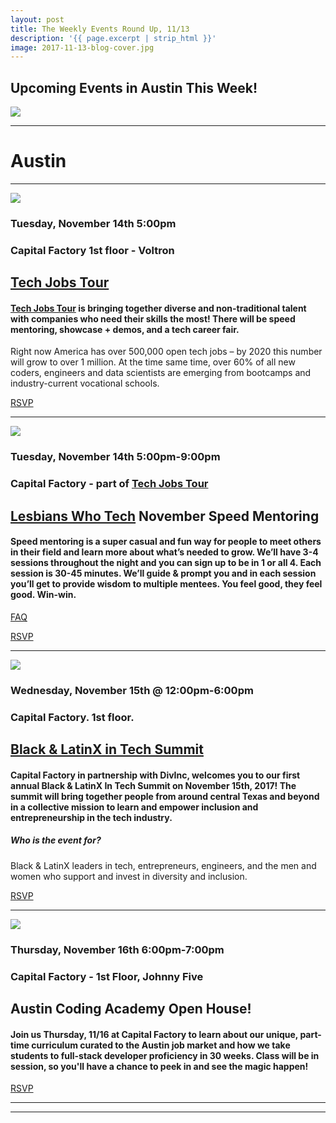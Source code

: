 ```yaml
---
layout: post
title: The Weekly Events Round Up, 11/13
description: '{{ page.excerpt | strip_html }}'
image: 2017-11-13-blog-cover.jpg
---
```

## Upcoming Events in Austin This Week!

<div class="col-sm-12">
  <img class="img-responsive" src="/assets/images/2017-11-13-blog-cover.jpg" />
</div>

---

# **Austin**

---

<div class="col-sm-5"> <img class="img-responsive" src="/assets/images/2017-11-13-blog-tech-tour.jpeg" /> </div>

### Tuesday, November 14th 5:00pm

### Capital Factory 1st floor - Voltron

## [Tech Jobs Tour](https://techjobstour.com/tour-cities/austin/?utm_source=%2AAustin+Tech+Live&utm_campaign=e78cad582e-ATL_EMAIL_CAMPAIGN_2017_11_13&utm_medium=email&utm_term=0_937623188b-e78cad582e-69074573)
 
#### [Tech Jobs Tour](https://techjobstour.com/tour-cities/austin/?utm_source=%2AAustin+Tech+Live&utm_campaign=e78cad582e-ATL_EMAIL_CAMPAIGN_2017_11_13&utm_medium=email&utm_term=0_937623188b-e78cad582e-69074573) is bringing together diverse and non-traditional talent with companies who need their skills the most! There will be speed mentoring, showcase + demos, and a tech career fair. 
Right now America has over 500,000 open tech jobs – by 2020 this number will grow to over 1 million. At the time same time, over 60% of all new coders, engineers and data scientists are emerging from bootcamps and industry-current vocational schools.

[RSVP](https://www.eventbrite.com/e/tech-jobs-tour-austin-career-fair-speed-mentoring-with-megan-smith-3rd-cto-united-states-tech-talks-tickets-38026797174?aff=eac2)


---

<div class="col-sm-5"> <img class="img-responsive" src="/assets/images/2017-11-13-blog-lesbians.jpg" /> </div>

### Tuesday, November 14th 5:00pm-9:00pm

### Capital Factory - part of [Tech Jobs Tour](https://techjobstour.com/tour-cities/austin/?utm_source=%2AAustin+Tech+Live&utm_campaign=e78cad582e-ATL_EMAIL_CAMPAIGN_2017_11_13&utm_medium=email&utm_term=0_937623188b-e78cad582e-69074573)

## [Lesbians Who Tech](https://lesbianswhotech.org) November Speed Mentoring

#### Speed mentoring is a super casual and fun way for people to meet others in their field and learn more about what’s needed to grow. We’ll have 3-4 sessions throughout the night and you can sign up to be in 1 or all 4. Each session is 30-45 minutes. We’ll guide & prompt you and in each session you’ll get to provide wisdom to multiple mentees. You feel good, they feel good. Win-win.
[FAQ](https://lesbianswhotech.org/mentoring/)

[RSVP](https://www.eventbrite.com/e/lesbians-who-tech-allies-austin-november-speed-mentoring-tickets-38963916122?aff=es2)


---

<div class="col-sm-5"> <img class="img-responsive" src="/assets/images/ blog-11-13-17.jpg" /> </div>

### Wednesday, November 15th @ 12:00pm-6:00pm

### Capital Factory. 1st floor.

## [Black & LatinX in Tech Summit]( https://www.eventbrite.com/e/capital-factory-black-and-latinx-in-tech-summit-2017-tickets-39302441661?utm_source=%2AAustin+Tech+Live&utm_campaign=e78cad582e-ATL_EMAIL_CAMPAIGN_2017_11_13&utm_medium=email&utm_term=0_937623188b-e78cad582e-69074573)

#### Capital Factory in partnership with DivInc, welcomes you to our first annual Black & LatinX In Tech Summit on November 15th, 2017! The summit will bring together people from around central Texas and beyond in a collective mission to learn and empower inclusion and entrepreneurship in the tech industry.

##### Who is the event for?

Black & LatinX leaders in tech, entrepreneurs, engineers, and the men and women who support and invest in diversity and inclusion.

[RSVP]( https://www.eventbrite.com/e/capital-factory-black-and-latinx-in-tech-summit-2017-tickets-39302441661?utm_source=%2AAustin+Tech+Live&utm_campaign=e78cad582e-ATL_EMAIL_CAMPAIGN_2017_11_13&utm_medium=email&utm_term=0_937623188b-e78cad582e-69074573)


---

<div class="col-sm-5"> <img class="img-responsive" src="/assets/images/austin-logo-white-bg.png" /> </div>

### Thursday, November 16th 6:00pm-7:00pm

### Capital Factory - 1st Floor, Johnny Five

## Austin Coding Academy Open House!

#### Join us Thursday, 11/16 at Capital Factory to learn about our unique, part-time curriculum curated to the Austin job market and how we take students to full-stack developer proficiency in 30 weeks. Class will be in session, so you'll have a chance to peek in and see the magic happen!

[RSVP](https://www.eventbrite.com/e/austin-coding-academy-open-house-tickets-39531746518?aff=es2)

---

---
